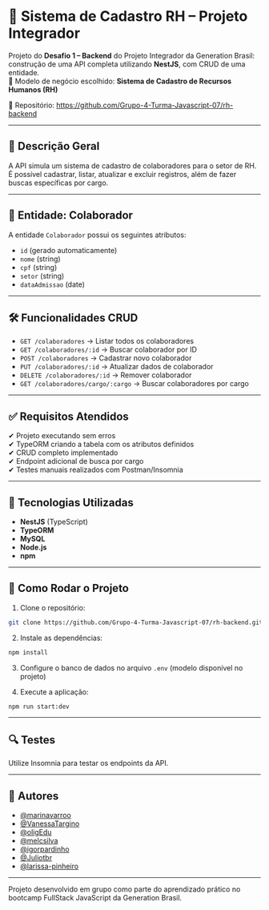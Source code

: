 # 📁 Sistema de Cadastro RH – Projeto Integrador

Projeto do **Desafio 1 – Backend** do Projeto Integrador da Generation Brasil: construção de uma API completa utilizando **NestJS**, com CRUD de uma entidade.  
📌 Modelo de negócio escolhido: **Sistema de Cadastro de Recursos Humanos (RH)**

🔗 Repositório: https://github.com/Grupo-4-Turma-Javascript-07/rh-backend

---

## 📌 Descrição Geral

A API simula um sistema de cadastro de colaboradores para o setor de RH. É possível cadastrar, listar, atualizar e excluir registros, além de fazer buscas específicas por cargo.

---

## 🧾 Entidade: Colaborador

A entidade `Colaborador` possui os seguintes atributos:

- `id` (gerado automaticamente)
- `nome` (string)
- `cpf` (string)
- `setor` (string)
- `dataAdmissao` (date)

---

## 🛠️ Funcionalidades CRUD

- `GET /colaboradores` → Listar todos os colaboradores  
- `GET /colaboradores/:id` → Buscar colaborador por ID  
- `POST /colaboradores` → Cadastrar novo colaborador  
- `PUT /colaboradores/:id` → Atualizar dados de colaborador  
- `DELETE /colaboradores/:id` → Remover colaborador  
- `GET /colaboradores/cargo/:cargo` → Buscar colaboradores por cargo  

---

## ✅ Requisitos Atendidos

✔ Projeto executando sem erros  
✔ TypeORM criando a tabela com os atributos definidos  
✔ CRUD completo implementado  
✔ Endpoint adicional de busca por cargo  
✔ Testes manuais realizados com Postman/Insomnia

---

## 🧰 Tecnologias Utilizadas

- **NestJS** (TypeScript)  
- **TypeORM**  
- **MySQL**  
- **Node.js**  
- **npm**

---

## 🚀 Como Rodar o Projeto

1. Clone o repositório:
```bash
git clone https://github.com/Grupo-4-Turma-Javascript-07/rh-backend.git
```

2. Instale as dependências:
```bash
npm install
```

3. Configure o banco de dados no arquivo `.env` (modelo disponível no projeto)

4. Execute a aplicação:
```bash
npm run start:dev
```

---

## 🔍 Testes

Utilize Insomnia para testar os endpoints da API.

---

## :busts_in_silhouette: Autores

- [@marinavarroo](https://github.com/marinavarroo)  
- [@VanessaTargino](https://github.com/VanessaTargino)  
- [@oligEdu](https://github.com/oligEdu)  
- [@melcsilva](https://github.com/melcsilva)  
- [@igorpardinho](https://github.com/igorpardinho)  
- [@Juliotbr](https://github.com/Juliotbr)  
- [@larissa-pinheiro](https://github.com/larissa-pinheiro)

---

Projeto desenvolvido em grupo como parte do aprendizado prático no bootcamp FullStack JavaScript da Generation Brasil.
